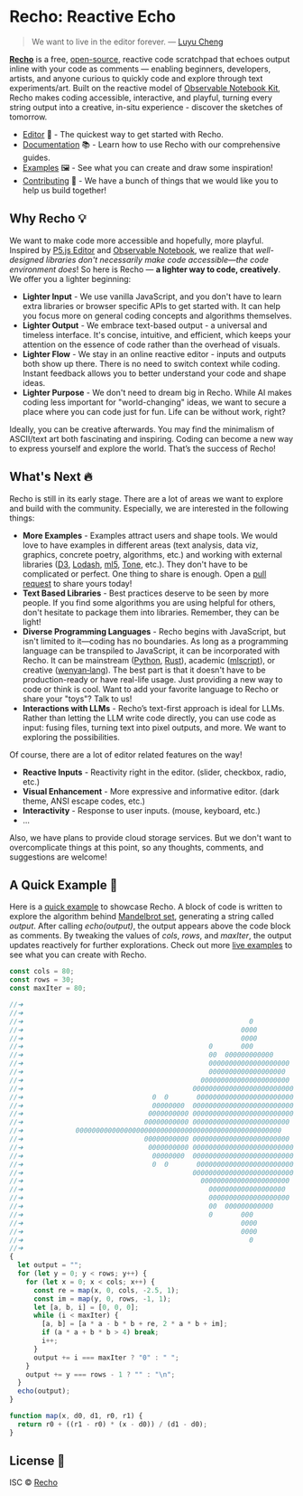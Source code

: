 # Recho: Reactive Echo

> We want to live in the editor forever. — [Luyu Cheng](https://luyu.computer/)

[**Recho**](https://recho.dev/) is a free, [open-source](/LICENCE), reactive code scratchpad that echoes output inline with your code as comments — enabling beginners, developers, artists, and anyone curious to quickly code and explore through text experiments/art. Built on the reactive model of [Observable Notebook Kit](https://github.com/observablehq/notebook-kit), Recho makes coding accessible, interactive, and playful, turning every string output into a creative, in-situ experience - discover the sketches of tomorrow.

- [Editor](https://recho.dev/) 📝 - The quickest way to get started with Recho.
- [Documentation](https://recho.dev/docs/introduction) 📚 - Learn how to use Recho with our comprehensive guides.
- [Examples](https://recho.dev/examples) 🖼️ - See what you can create and draw some inspiration!
- [Contributing](https://github.com/recho-dev/recho/issues) 🙏 - We have a bunch of things that we would like you to help us build together!

## Why Recho 💡

We want to make code more accessible and hopefully, more playful. Inspired by [P5.js Editor](https://editor.p5js.org/) and [Observable Notebook](https://observablehq.com/), we realize that _well-designed libraries don't necessarily make code accessible—the code environment does_! So here is Recho — **a lighter way to code, creatively**. We offer you a lighter beginning:

- **Lighter Input** - We use vanilla JavaScript, and you don't have to learn extra libraries or browser specific APIs to get started with. It can help you focus more on general coding concepts and algorithms themselves.
- **Lighter Output** - We embrace text-based output - a universal and timeless interface. It's concise, intuitive, and efficient, which keeps your attention on the essence of code rather than the overhead of visuals.
- **Lighter Flow** - We stay in an online reactive editor - inputs and outputs both show up there. There is no need to switch context while coding. Instant feedback allows you to better understand your code and shape ideas.
- **Lighter Purpose** - We don't need to dream big in Recho. While AI makes coding less important for "world-changing" ideas, we want to secure a place where you can code just for fun. Life can be without work, right?

Ideally, you can be creative afterwards. You may find the minimalism of ASCII/text art both fascinating and inspiring. Coding can become a new way to express yourself and explore the world. That’s the success of Recho!

## What's Next 🔥

Recho is still in its early stage. There are a lot of areas we want to explore and build with the community. Especially, we are interested in the following things:

- **More Examples** - Examples attract users and shape tools. We would love to have examples in different areas (text analysis, data viz, graphics, concrete poetry, algorithms, etc.) and working with external libraries ([D3](https://d3js.org/), [Lodash](https://lodash.com/), [ml5](https://ml5js.org/), [Tone](https://tonejs.github.io/), etc.). They don't have to be complicated or perfect. One thing to share is enough. Open a [pull request](https://github.com/recho-dev/recho/new/main/app/examples) to share yours today!
- **Text Based Libraries** - Best practices deserve to be seen by more people. If you find some algorithms you are using helpful for others, don't hesitate to package them into libraries. Remember, they can be light!
- **Diverse Programming Languages** - Recho begins with JavaScript, but isn't limited to it—coding has no boundaries. As long as a programming language can be transpiled to JavaScript, it can be incorporated with Recho. It can be mainstream ([Python](https://www.python.org/), [Rust](https://www.rust-lang.org/)), academic ([mlscript](https://github.com/hkust-taco/mlscript)), or creative ([wenyan‑lang](https://wy-lang.org/)). The best part is that it doesn't have to be production-ready or have real-life usage. Just providing a new way to code or think is cool. Want to add your favorite language to Recho or share your "toys"? Talk to us!
- **Interactions with LLMs** - Recho’s text-first approach is ideal for LLMs. Rather than letting the LLM write code directly, you can use code as input: fusing files, turning text into pixel outputs, and more. We want to exploring the possibilities.

Of course, there are a lot of editor related features on the way!

- **Reactive Inputs** - Reactivity right in the editor. (slider, checkbox, radio, etc.)
- **Visual Enhancement** - More expressive and informative editor. (dark theme, ANSI escape codes, etc.)
- **Interactivity** - Response to user inputs. (mouse, keyboard, etc.)
- ...

Also, we have plans to provide cloud storage services. But we don't want to overcomplicate things at this point, so any thoughts, comments, and suggestions are welcome!

## A Quick Example 🚀

Here is a [quick example](https://recho.dev/examples/mandelbrot-set) to showcase Recho. A block of code is written to explore the algorithm behind [Mandelbrot set](https://en.wikipedia.org/wiki/Mandelbrot_set), generating a string called _output_. After calling _echo(output)_, the output appears above the code block as comments. By tweaking the values of _cols_, _rows_, and _maxIter_, the output updates reactively for further explorations. Check out more [live examples](https://recho.dev/examples) to see what you can create with Recho.

```js
const cols = 80;
const rows = 30;
const maxIter = 80;

//➜
//➜
//➜                                                        0
//➜                                                      0000
//➜                                                      0000
//➜                                              0       000
//➜                                              00  000000000000
//➜                                              00000000000000000000
//➜                                              0000000000000000000
//➜                                            0000000000000000000000
//➜                                          00000000000000000000000000
//➜                                0  0       000000000000000000000000
//➜                                00000000  00000000000000000000000000
//➜                               0000000000 0000000000000000000000000
//➜                              00000000000 000000000000000000000000
//➜             000000000000000000000000000000000000000000000000000
//➜                              00000000000 000000000000000000000000
//➜                               0000000000 0000000000000000000000000
//➜                                00000000  00000000000000000000000000
//➜                                0  0       000000000000000000000000
//➜                                          00000000000000000000000000
//➜                                            0000000000000000000000
//➜                                              0000000000000000000
//➜                                              00000000000000000000
//➜                                              00  000000000000
//➜                                              0       000
//➜                                                      0000
//➜                                                      0000
//➜                                                        0
//➜
{
  let output = "";
  for (let y = 0; y < rows; y++) {
    for (let x = 0; x < cols; x++) {
      const re = map(x, 0, cols, -2.5, 1);
      const im = map(y, 0, rows, -1, 1);
      let [a, b, i] = [0, 0, 0];
      while (i < maxIter) {
        [a, b] = [a * a - b * b + re, 2 * a * b + im];
        if (a * a + b * b > 4) break;
        i++;
      }
      output += i === maxIter ? "0" : " ";
    }
    output += y === rows - 1 ? "" : "\n";
  }
  echo(output);
}

function map(x, d0, d1, r0, r1) {
  return r0 + ((r1 - r0) * (x - d0)) / (d1 - d0);
}
```

## License 📄

ISC © [Recho](https://github.com/recho-dev)

